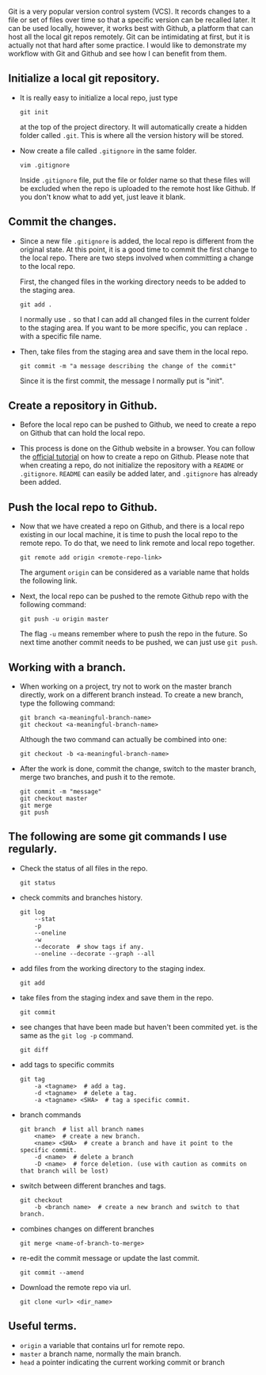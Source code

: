 Git is a very popular version control system (VCS). It records changes to a
file or set of files over time so that a specific version can be recalled
later. It can be used locally, however, it works best with Github, a platform
that can  host all the local git repos remotely. Git can be intimidating at
first, but it is actually not that hard after some practice. I would like to
demonstrate my workflow with Git and Github and see how I can benefit from
them.

## Initialize a local git repository.

* It is really easy to initialize a local repo, just type

  ```
  git init
  ```

  at the top of the project directory. It will automatically create a hidden
  folder called `.git`. This is where all the version history will be stored.

* Now create a file called `.gitignore` in the same folder.

   ```
   vim .gitignore
   ```

   Inside `.gitignore` file, put the file or folder name so that these files
   will be excluded when the repo is uploaded to the remote host like Github.
   If you don't know what to add yet, just leave it blank.

## Commit the changes.

* Since a new file `.gitignore` is added, the local repo is different from the
  original state. At this point, it is a good time to commit the first change to
  the local repo.  There are two steps involved when committing a change to the
  local repo.

  First, the changed files in the working directory needs to be added to the
  staging area.

  ```
  git add .
  ```

  I normally use `.` so that I can add all changed files in the current
  folder to the staging area. If you want to be more specific, you can
  replace `.` with a specific file name.

* Then, take files from the staging area and save them in the local repo.

  ```
  git commit -m "a message describing the change of the commit"
  ```

  Since it is the first commit, the message I normally put is "init".

## Create a repository in Github.

* Before the local repo can be pushed to Github, we need to create a repo on
  Github that can hold the local repo.

* This process is done on the Github website in a browser. You can follow the
  [official tutorial](https://help.github.com/articles/create-a-repo/) on how
  to create a repo on Github. Please note that when creating a repo, do not
  initialize the repository with a `README` or `.gitignore`. `README` can
  easily be added later, and `.gitignore` has already been added.

## Push the local repo to Github.

* Now that we have created a repo on Github, and there is a local repo existing
  in our local machine, it is time to push the local repo to the remote repo.
  To do that, we need to link remote and local repo together.

  ```
  git remote add origin <remote-repo-link>
  ```

  The argument `origin` can be considered as a variable name that holds the
  following link.

* Next, the local repo can be pushed to the remote Github repo with the
  following command:

  ```
  git push -u origin master
  ```

  The flag `-u` means remember where to push the repo in the future. So next
  time another commit needs to be pushed, we can just use `git push`.

## Working with a branch.

* When working on a project, try not to work on the master branch directly,
  work on a different branch instead. To create a new branch, type the
  following command:

  ```
  git branch <a-meaningful-branch-name>
  git checkout <a-meaningful-branch-name>
  ```

  Although the two command can actually be combined into one:

  ```
  git checkout -b <a-meaningful-branch-name>
  ```

* After the work is done, commit the change, switch to the master branch, merge
  two branches, and push it to the remote.

  ```
  git commit -m "message"
  git checkout master
  git merge
  git push
  ```

## The following are some git commands I use regularly.

* Check the status of all files in the repo.

  ```
  git status
  ```

* check commits and branches history.

  ```
  git log
      --stat
      -p
      --oneline
      -w
      --decorate  # show tags if any.
      --oneline --decorate --graph --all
  ```

* add files from the working directory to the staging index.

  ```
  git add
  ```

* take files from the staging index and save them in the repo.

  ```
  git commit
  ```

* see changes that have been made but haven't been commited yet. is the same as
  the `git log -p` command.

  ```
  git diff
  ```

* add tags to specific commits

  ```
  git tag
      -a <tagname>  # add a tag.
      -d <tagname>  # delete a tag.
      -a <tagname> <SHA>  # tag a specific commit.
  ```

* branch commands

  ```
  git branch  # list all branch names
      <name>  # create a new branch.
      <name> <SHA>  # create a branch and have it point to the specific commit.
      -d <name>  # delete a branch
      -D <name>  # force deletion. (use with caution as commits on that branch will be lost)
  ```

* switch between different branches and tags.

  ```
  git checkout
      -b <branch name>  # create a new branch and switch to that branch.
  ```

* combines changes on different branches

  ```
  git merge <name-of-branch-to-merge>
  ```

* re-edit the commit message or update the last commit.

  ```
  git commit --amend
  ```

* Download the remote repo via url.

  ```
  git clone <url> <dir_name>
  ```

## Useful terms.
* `origin` a variable that contains url for remote repo.
* `master` a branch name, normally the main branch.
* `head` a pointer indicating the current working commit or branch
